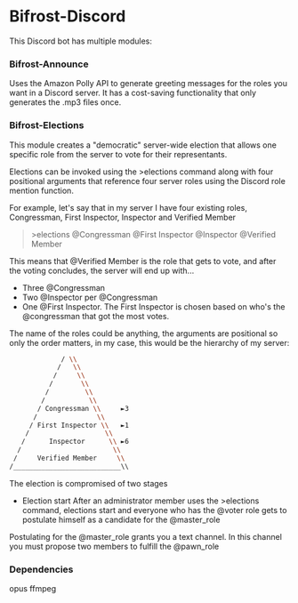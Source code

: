 # Bifrost-Discord
This Discord bot has multiple modules:

### Bifrost-Announce
Uses the Amazon Polly API to generate greeting messages for the roles you want in a Discord server. It has a cost-saving functionality that only generates the .mp3 files once.

### Bifrost-Elections
This module creates a "democratic" server-wide election that allows one specific role from the server to vote for their representants.

Elections can be invoked using the >elections command along with four positional arguments that reference four server roles using the Discord role mention function.

For example, let's say that in my server I have four existing roles, Congressman, First Inspector, Inspector and Verified Member
>\>elections @Congressman @First Inspector @Inspector @Verified Member

This means that @Verified Member is the role that gets to vote, and after the voting concludes, the server will end up with...
- Three @Congressman
- Two @Inspector per @Congressman 
- One @First Inspector. The First Inspector is chosen based on who's the @congressman that got the most votes.

The name of the roles could be anything, the arguments are positional so only the order matters, in my case, this would be the hierarchy of my server:

```bash
             / \\
            /   \\
           /     \\
          /       \\
         /         \\
        /           \\
       / Congressman \\     ►3
      /               \\
     / First Inspector \\   ►1
    /                   \\
   /      Inspector      \\ ►6
  /                       \\
 /     Verified Member     \\
/___________________________\\	
```
The election is compromised of two stages
- Election start
After an administrator member uses the >elections command, elections start and everyone who has the @voter role gets to postulate himself as a candidate for the @master_role

Postulating for the @master_role grants you a text channel. In this channel you must propose two members to fulfill the @pawn_role


### Dependencies
opus
ffmpeg
